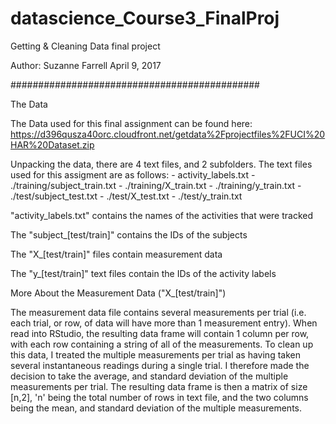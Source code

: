 # datascience_Course3_FinalProj
Getting &amp; Cleaning Data final project

Author: Suzanne Farrell
April 9, 2017

#############################################

The Data

The Data used for this final assignment can be found here:
https://d396qusza40orc.cloudfront.net/getdata%2Fprojectfiles%2FUCI%20HAR%20Dataset.zip

Unpacking the data, there are 4 text files, and 2 subfolders. The text files used
for this assigment are as follows:
    - activity_labels.txt
    - ./training/subject_train.txt
    - ./training/X_train.txt
    - ./training/y_train.txt
    - ./test/subject_test.txt
    - ./test/X_test.txt
    - ./test/y_train.txt

"activity_labels.txt" contains the names of the activities that were tracked

The "subject_[test/train]" contains the IDs of the subjects

The "X_[test/train]" files contain measurement data

The "y_[test/train]" text files contain the IDs of the activity labels



More About the Measurement Data ("X_[test/train]")

The measurement data file contains several measurements per trial (i.e. each trial, or row, of data will have more than 1 measurement entry). When read into RStudio, the resulting data frame will contain 1 column per row, with each row containing a string of all of the measurements. To clean up this data, I treated the multiple measurements per trial as having taken several instantaneous readings during a single trial. I therefore made the decision to take the average, and standard deviation of the multiple measurements per trial. The resulting data frame is then a matrix of size [n,2], 'n' being the total number of rows in text file, and the two columns being the mean, and standard deviation of the multiple measurements. 
